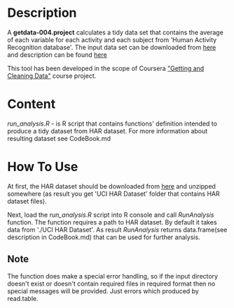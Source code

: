 Description
==================

A **getdata-004.project** calculates a tidy data set that contains the average of each variable for each activity and each subject from 'Human Activity Recognition database'. The input data set can be downloaded from [here](https://d396qusza40orc.cloudfront.net/getdata%2Fprojectfiles%2FUCI%20HAR%20Dataset.zip) and description can be found [here]( http://archive.ics.uci.edu/ml/datasets/Human+Activity+Recognition+Using+Smartphones)

This tool has been developed in the scope of Coursera ["Getting and Cleaning Data"](https://class.coursera.org/getdata-004) course project.

Content
==================
*run_analysis.R* - is R script that contains functions' definition intended to produce a tidy dataset from HAR dataset. For more information about resulting dataset see CodeBook.md

How To Use
==================

At first, the HAR dataset should be downloaded from [here](https://d396qusza40orc.cloudfront.net/getdata%2Fprojectfiles%2FUCI%20HAR%20Dataset.zip) and unzipped somewhere (as result you get 'UCI HAR Dataset' folder that contains HAR dataset files).

Next, load the *run_analysis.R* script into R console and call *RunAnalysis* function. The function requires a path to HAR dataset. By default it takes data from './UCI HAR Dataset'. As result *RunAnalysis* returns data.frame(see description in CodeBook.md) that can be used for further analysis.

Note
-------------------
The function does make a special error handling, so if the input directory doesn't exist or doesn't contain required files in required format then no special messages will be provided. Just errors which produced by read.table.
